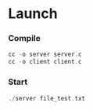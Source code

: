 # Launch

### Compile
```c
cc -o server server.c
cc -o client client.c
```

### Start
```c
./server file_test.txt
```
